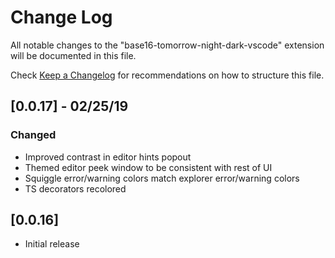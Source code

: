 # Change Log

All notable changes to the "base16-tomorrow-night-dark-vscode" extension will be documented in this file.

Check [Keep a Changelog](http://keepachangelog.com/) for recommendations on how to structure this file.

## [0.0.17] - 02/25/19

### Changed

- Improved contrast in editor hints popout
- Themed editor peek window to be consistent with rest of UI
- Squiggle error/warning colors match explorer error/warning colors
- TS decorators recolored

## [0.0.16]

- Initial release
